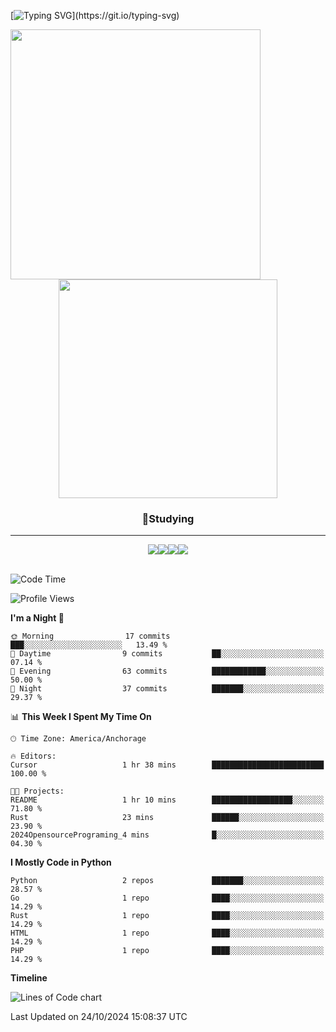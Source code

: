 [![Typing SVG](https://readme-typing-svg.demolab.com/?lines=Coding+Is+Suicide!;Coding+Is+Suicide!)](https://git.io/typing-svg)

<p align="center">
  <img align="left" width="400em" src="https://github-readme-stats.vercel.app/api?username=jeong8537&show_icons=true&theme=dark"><img width="350em" src="https://github-readme-stats.vercel.app/api/top-langs/?username=jeong8537&layout=compact&theme=dark">
</p>

<h3 align="center">📖Studying</h3>
<hr>
<div align="center">
  <img src="https://img.shields.io/badge/Git-F05032?style=for-the-badge&logo=Git&logoColor=white"><img src="https://img.shields.io/badge/GitHub-181717?style=for-the-badge&logo=GitHub&logoColor=white"><img src="https://img.shields.io/badge/Rust-000000?style=for-the-badge&logo=Rust&logoColor=white"><img src="https://img.shields.io/badge/Python-3776AB?style=for-the-badge&logo=Python&logoColor=white">
</div>
<!--START_SECTION:waka-->
<br>

![Code Time](http://img.shields.io/badge/Code%20Time-32%20hrs%2013%20mins-blue)

![Profile Views](http://img.shields.io/badge/Profile%20Views-199-blue)

**I'm a Night 🦉** 

```text
🌞 Morning                17 commits          ███░░░░░░░░░░░░░░░░░░░░░░   13.49 % 
🌆 Daytime                9 commits           ██░░░░░░░░░░░░░░░░░░░░░░░   07.14 % 
🌃 Evening                63 commits          ████████████░░░░░░░░░░░░░   50.00 % 
🌙 Night                  37 commits          ███████░░░░░░░░░░░░░░░░░░   29.37 % 
```


📊 **This Week I Spent My Time On** 

```text
🕑︎ Time Zone: America/Anchorage

🔥 Editors: 
Cursor                   1 hr 38 mins        █████████████████████████   100.00 % 

🐱‍💻 Projects: 
README                   1 hr 10 mins        ██████████████████░░░░░░░   71.80 % 
Rust                     23 mins             ██████░░░░░░░░░░░░░░░░░░░   23.90 % 
2024OpensourcePrograming_4 mins              █░░░░░░░░░░░░░░░░░░░░░░░░   04.30 % 
```

**I Mostly Code in Python** 

```text
Python                   2 repos             ███████░░░░░░░░░░░░░░░░░░   28.57 % 
Go                       1 repo              ████░░░░░░░░░░░░░░░░░░░░░   14.29 % 
Rust                     1 repo              ████░░░░░░░░░░░░░░░░░░░░░   14.29 % 
HTML                     1 repo              ████░░░░░░░░░░░░░░░░░░░░░   14.29 % 
PHP                      1 repo              ████░░░░░░░░░░░░░░░░░░░░░   14.29 % 
```



**Timeline**

![Lines of Code chart](https://raw.githubusercontent.com/Jeong8537/Jeong8537/main/assets/bar_graph.png)


 Last Updated on 24/10/2024 15:08:37 UTC
<!--END_SECTION:waka-->
